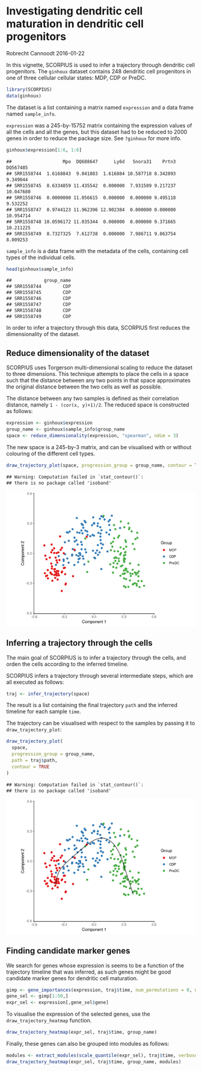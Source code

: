 Investigating dendritic cell maturation in dendritic cell progenitors
================
Robrecht Cannoodt
2016-01-22

<!-- github markdown built using 
rmarkdown::render("vignettes/ginhoux.Rmd", output_format = "github_document")
-->

In this vignette, SCORPIUS is used to infer a trajectory through
dendritic cell progenitors. The `ginhoux` dataset contains 248 dendritic
cell progenitors in one of three cellular cellular states: MDP, CDP or
PreDC.

``` r
library(SCORPIUS)
data(ginhoux)
```

The dataset is a list containing a matrix named `expression` and a data
frame named `sample_info`.

`expression` was a 245-by-15752 matrix containing the expression values
of all the cells and all the genes, but this dataset had to be reduced
to 2000 genes in order to reduce the package size. See `?ginhoux` for
more
    info.

``` r
ginhoux$expression[1:6, 1:6]
```

    ##                   Mpo  DQ688647      Ly6d   Snora31    Prtn3  DQ567485
    ## SRR1558744  1.6168843  9.041883  1.616884 10.587718 8.342093  9.349044
    ## SRR1558745  8.6334859 11.435542  0.000000  7.931509 9.217237 10.047680
    ## SRR1558746  0.0000000 11.056615  0.000000  0.000000 9.495118  9.532252
    ## SRR1558747  0.9744123 11.962396 12.902384  0.000000 0.000000 10.954714
    ## SRR1558748 10.0596172 11.035344  0.000000  0.000000 9.371665 10.211225
    ## SRR1558749  8.7327325  7.612738  0.000000  7.986711 9.863754  8.009253

`sample_info` is a data frame with the metadata of the cells, containing
cell types of the individual cells.

``` r
head(ginhoux$sample_info)
```

    ##            group_name
    ## SRR1558744        CDP
    ## SRR1558745        CDP
    ## SRR1558746        CDP
    ## SRR1558747        CDP
    ## SRR1558748        CDP
    ## SRR1558749        CDP

In order to infer a trajectory through this data, SCORPIUS first reduces
the dimensionality of the dataset.

## Reduce dimensionality of the dataset

SCORPIUS uses Torgerson multi-dimensional scaling to reduce the dataset
to three dimensions. This technique attempts to place the cells in a
space such that the distance between any two points in that space
approximates the original distance between the two cells as well as
possible.

The distance between any two samples is defined as their correlation
distance, namely `1 - (cor(x, y)+1)/2`. The reduced space is constructed
as follows:

``` r
expression <- ginhoux$expression
group_name <- ginhoux$sample_info$group_name
space <- reduce_dimensionality(expression, "spearman", ndim = 3)
```

The new space is a 245-by-3 matrix, and can be visualised with or
without colouring of the different cell
types.

``` r
draw_trajectory_plot(space, progression_group = group_name, contour = TRUE)
```

    ## Warning: Computation failed in `stat_contour()`:
    ## there is no package called 'isoband'

![](ginhoux_files/figure-gfm/show_dimred-1.png)<!-- -->

## Inferring a trajectory through the cells

The main goal of SCORPIUS is to infer a trajectory through the cells,
and orden the cells according to the inferred timeline.

SCORPIUS infers a trajectory through several intermediate steps, which
are all executed as follows:

``` r
traj <- infer_trajectory(space)
```

The result is a list containing the final trajectory `path` and the
inferred timeline for each sample `time`.

The trajectory can be visualised with respect to the samples by passing
it to `draw_trajectory_plot`:

``` r
draw_trajectory_plot(
  space, 
  progression_group = group_name,
  path = traj$path,
  contour = TRUE
)
```

    ## Warning: Computation failed in `stat_contour()`:
    ## there is no package called 'isoband'

![](ginhoux_files/figure-gfm/plot_trajectory-1.png)<!-- -->

## Finding candidate marker genes

We search for genes whose expression is seems to be a function of the
trajectory timeline that was inferred, as such genes might be good
candidate marker genes for dendritic cell
maturation.

``` r
gimp <- gene_importances(expression, traj$time, num_permutations = 0, num_threads = 8)
gene_sel <- gimp[1:50,]
expr_sel <- expression[,gene_sel$gene]
```

To visualise the expression of the selected genes, use the
`draw_trajectory_heatmap` function.

``` r
draw_trajectory_heatmap(expr_sel, traj$time, group_name)
```

Finally, these genes can also be grouped into modules as
follows:

``` r
modules <- extract_modules(scale_quantile(expr_sel), traj$time, verbose = FALSE)
draw_trajectory_heatmap(expr_sel, traj$time, group_name, modules)
```
